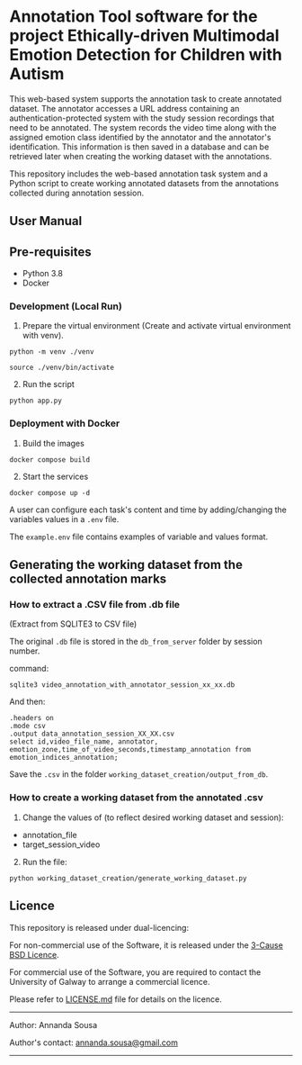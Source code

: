 # Annotation Tool software for the project Ethically-driven Multimodal Emotion Detection for Children with Autism

This web-based system supports the annotation task to create annotated dataset. The annotator accesses a URL address
containing an authentication-protected system with
the study session recordings that need to be annotated. The system records the video time along with the assigned
emotion class identified by the annotator and the annotator's identification. This information is then saved in a
database and can be retrieved later when creating the working dataset with the annotations.

This repository includes the web-based annotation task system and a Python script to create working annotated datasets
from
the annotations collected during annotation session.

## User Manual

## Pre-requisites

- Python 3.8
- Docker

### Development (Local Run)

1. Prepare the virtual environment (Create and activate virtual environment with venv).

`python -m venv ./venv`

`source ./venv/bin/activate`

2. Run the script

`python app.py`

### Deployment with Docker

1. Build the images

`docker compose build`

2. Start the services

`docker compose up -d`

A user can configure each task's content and time by adding/changing the variables values in
a `.env` file.

The `example.env` file contains examples of variable and values format.

## Generating the working dataset from the collected annotation marks

### How to extract a .CSV file from .db file

(Extract from SQLITE3 to CSV file)

The original `.db` file is stored in the `db_from_server` folder by session number.

command:

```
sqlite3 video_annotation_with_annotator_session_xx_xx.db
```

And then:

```
.headers on
.mode csv
.output data_annotation_session_XX_XX.csv
select id,video_file_name, annotator, emotion_zone,time_of_video_seconds,timestamp_annotation from emotion_indices_annotation;
```

Save the `.csv` in the folder `working_dataset_creation/output_from_db`.

### How to create a working dataset from the annotated .csv

1. Change the values of (to reflect desired working dataset and session):

- annotation_file
- target_session_video

2. Run the file:

```python working_dataset_creation/generate_working_dataset.py```

## Licence

This repository is released under dual-licencing:

For non-commercial use of the Software, it is released under
the [3-Cause BSD Licence](https://opensource.org/license/bsd-3-clause/).

For commercial use of the Software, you are required to contact the University of Galway to arrange a commercial
licence.

Please refer to [LICENSE.md](LICENSE.md) file for details on the licence.

----

Author: Annanda Sousa

Author's contact: [annanda.sousa@gmail.com](mailto:annanda.sousa@gmail.com)

----